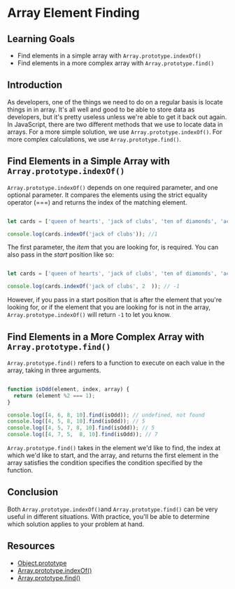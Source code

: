 # Array Element Finding

## Learning Goals

- Find elements in a simple array with `Array.prototype.indexOf()` 
- Find elements in a more complex array with `Array.prototype.find()`

## Introduction

As developers, one of the things we need to do on a regular basis is locate
things in in array. It's all well and good to be able to store data as
developers, but it's pretty useless unless we're able to get it back out again.
In JavaScript, there are two different methods that we use to locate data in
arrays. For a more simple solution, we use `Array.prototype.indexOf()`. For more
complex calculations, we use `Array.prototype.find()`.

## Find Elements in a Simple Array with `Array.prototype.indexOf()`

`Array.prototype.indexOf()` depends on one required parameter, and one optional
parameter. It compares the elements using the strict equality operator (===) and
returns the index of the matching element.

```js

let cards = ['queen of hearts', 'jack of clubs', 'ten of diamonds', 'ace of spades'];

console.log(cards.indexOf('jack of clubs')); //1

```

The first parameter, the _item_ that you are looking for, is required. You can
also pass in the _start_ position like so:

```js

let cards = ['queen of hearts', 'jack of clubs', 'ten of diamonds', 'ace of spades'];

console.log(cards.indexOf('jack of clubs', 2  )); // -1 

```

However, if you pass in a start position that is after the element that you're
looking for, or if the element that you are looking for is not in the array,
`Array.prototype.indexOf()` will return `-1` to let you know.

## Find Elements in a More Complex Array with `Array.prototype.find()`

`Array.prototype.find()` refers to a function to execute on each value in the
array, taking in three arguments.

```js

function isOdd(element, index, array) {
  return (element %2 === 1);
}

console.log([4, 6, 8, 10].find(isOdd)); // undefined, not found
console.log([4, 5, 8, 10].find(isOdd)); // 5
console.log([4, 5, 7, 8, 10].find(isOdd)); // 5
console.log([4, 7, 5,  8, 10].find(isOdd)); // 7
```

`Array.prototype.find()` takes in the element we'd like to find, the index at
which we'd like to start, and the array, and returns the first element in the
array satisfies the condition specifies the condition specified by the function. 

## Conclusion

Both `Array.prototype.indexOf()`and `Array.prototype.find()` can be very useful
in different situations. With practice, you'll be able to determine which
solution applies to your problem at hand.

## Resources

- [Object.prototype](https://developer.mozilla.org/en-US/docs/Web/JavaScript/Reference/Global_Objects/Object/prototype)
- [Array.prototype.indexOf()](https://developer.mozilla.org/en-US/docs/Web/JavaScript/Reference/Global_Objects/Array/indexOf)
- [Array.prototype.find()](https://developer.mozilla.org/en-US/docs/Web/JavaScript/Reference/Global_Objects/Array/find)
